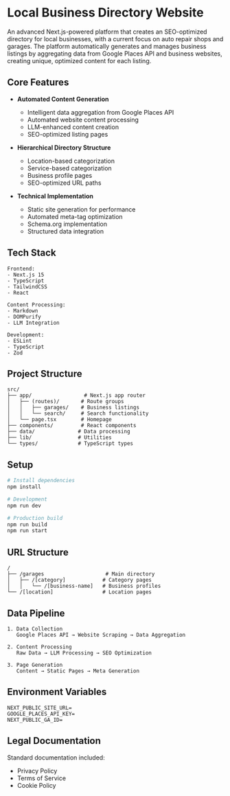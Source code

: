 # Local Business Directory Website

An advanced Next.js-powered platform that creates an SEO-optimized directory for local businesses, with a current focus on auto repair shops and garages. The platform automatically generates and manages business listings by aggregating data from Google Places API and business websites, creating unique, optimized content for each listing.

## Core Features

- **Automated Content Generation**
  - Intelligent data aggregation from Google Places API
  - Automated website content processing
  - LLM-enhanced content creation
  - SEO-optimized listing pages

- **Hierarchical Directory Structure**
  - Location-based categorization
  - Service-based categorization
  - Business profile pages
  - SEO-optimized URL paths

- **Technical Implementation**
  - Static site generation for performance
  - Automated meta-tag optimization
  - Schema.org implementation
  - Structured data integration

## Tech Stack

```plaintext
Frontend:
- Next.js 15
- TypeScript
- TailwindCSS
- React

Content Processing:
- Markdown
- DOMPurify
- LLM Integration

Development:
- ESLint
- TypeScript
- Zod
```

## Project Structure

```plaintext
src/
├── app/                 # Next.js app router
│   ├── (routes)/       # Route groups
│   │   ├── garages/    # Business listings
│   │   └── search/     # Search functionality
│   └── page.tsx        # Homepage
├── components/         # React components
├── data/              # Data processing
├── lib/               # Utilities
└── types/             # TypeScript types
```

## Setup

```bash
# Install dependencies
npm install

# Development
npm run dev

# Production build
npm run build
npm run start
```

## URL Structure

```plaintext
/
├── /garages                    # Main directory
│   ├── /[category]            # Category pages
│   │   └── /[business-name]   # Business profiles
└── /[location]                # Location pages
```

## Data Pipeline

```plaintext
1. Data Collection
   Google Places API → Website Scraping → Data Aggregation

2. Content Processing
   Raw Data → LLM Processing → SEO Optimization

3. Page Generation
   Content → Static Pages → Meta Generation
```

## Environment Variables

```plaintext
NEXT_PUBLIC_SITE_URL=
GOOGLE_PLACES_API_KEY=
NEXT_PUBLIC_GA_ID=
```

## Legal Documentation

Standard documentation included:
- Privacy Policy
- Terms of Service
- Cookie Policy